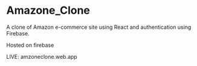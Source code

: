 # Amazone_Clone

A clone of Amazon e-commerce site using React and authentication using Firebase.

Hosted on firebase

LIVE:  amzoneclone.web.app
